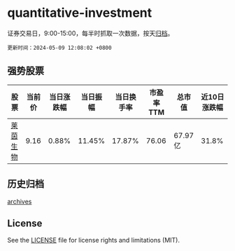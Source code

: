 # quantitative-investment

证券交易日，9:00-15:00，每半时抓取一次数据，按天[归档](archives)。

`更新时间：2024-05-09 12:08:02 +0800`

## 强势股票

|股票|当前价|当日涨跌幅|当日振幅|当日换手率|市盈率TTM|总市值|近10日涨跌幅|
|----|----|----|----|----|----|----|----|
|[莱茵生物](https://xueqiu.com/S/SZ002166)|9.16|0.88%|11.45%|17.87%|76.06|67.97亿|31.8%|

## 历史归档

[archives](archives)

## License

See the [LICENSE](LICENSE) file for license rights and limitations (MIT).